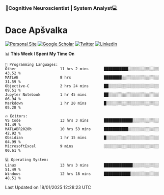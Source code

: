 ### 🧠Cognitive Neuroscientist | System Analyst💻
# Dace Apšvalka

[![Personal Site](https://img.shields.io/badge/website-teal?style=for-the-badge&logo=About.me&logoColor=white)](https://dcdace.net/)
[![Google Scholar](https://img.shields.io/badge/Scholar-yellow?style=for-the-badge&logo=googlescholar&logoColor=ffffff)](https://scholar.google.com/citations?hl=en&user=W8q0HBkAAAAJ&view_op=list_works&sortby=pubdate)
[![Twitter](https://img.shields.io/badge/Twitter-1DA1F2?logo=twitter&logoColor=white&style=for-the-badge)](https://twitter.com/dcdace)
[![Linkedin](https://img.shields.io/badge/linkedin-0077B5?logo=linkedin&logoColor=white&style=for-the-badge)](https://www.linkedin.com/in/dace-apsvalka/)

<!--
[![Dace's wakatime stats](https://github-readme-stats.vercel.app/api/wakatime?username=dcdace&theme=react&layout=compact&custom_title=Coding+past+7+days&v=2)](https://github.com/dcdace/dcdace)


[![github](https://img.shields.io/github/followers/dcdace?logo=github&style=plastic)](https://github.com/dcdace?tab=followers "GitHub followers")
[![wakatime](https://wakatime.com/badge/user/6e7556d3-b1db-4eef-a7e8-9bad735fc27e.svg?style=plastic?v=2)](https://wakatime.com/@6e7556d3-b1db-4eef-a7e8-9bad735fc27e "Total time coded since Feb 28 2022")

[![twitter](https://img.shields.io/twitter/follow/dcdace?label=followers&logo=twitter&color=%23007ec6&style=plastic)](https://twitter.com/dcdace "Twitter followers")

[![Dace's languages](https://github-readme-stats-one-nu-13.vercel.app/api/top-langs/?username=dcdace&langs_count=10&theme=nord&layout=compact)](https://github.com/anuraghazra/github-readme-stats) 
[![Dace's GitHub stats](https://github-readme-stats-one-nu-13.vercel.app/api?username=dcdace&theme=dracula&hide=prs,issues&count_private=true&show_icons=true&hide_rank=true&include_all_commits=true&hide_title=false&custom_title=GitHub+Stats)](https://github.com/anuraghazra/github-readme-stats)
-->

<!--START_SECTION:waka-->
📊 **This Week I Spent My Time On** 

```text
💬 Programming Languages: 
Other                    11 hrs 2 mins       ███████████░░░░░░░░░░░░░░   43.52 % 
MATLAB                   8 hrs               ████████░░░░░░░░░░░░░░░░░   31.59 % 
Objective-C              2 hrs 24 mins       ██░░░░░░░░░░░░░░░░░░░░░░░   09.51 % 
Jupyter Notebook         1 hr 45 mins        ██░░░░░░░░░░░░░░░░░░░░░░░   06.94 % 
Markdown                 1 hr 20 mins        █░░░░░░░░░░░░░░░░░░░░░░░░   05.28 % 

🔥 Editors: 
VS Code                  13 hrs 3 mins       █████████████░░░░░░░░░░░░   51.49 % 
MATLABR2020b             10 hrs 53 mins      ███████████░░░░░░░░░░░░░░   42.92 % 
Obsidian                 1 hr 15 mins        █░░░░░░░░░░░░░░░░░░░░░░░░   04.99 % 
MicrosoftExcel           9 mins              ░░░░░░░░░░░░░░░░░░░░░░░░░   00.61 % 

💻 Operating System: 
Linux                    13 hrs 3 mins       █████████████░░░░░░░░░░░░   51.49 % 
Windows                  12 hrs 18 mins      ████████████░░░░░░░░░░░░░   48.51 % 
```


 Last Updated on 18/01/2025 12:28:23 UTC
<!--END_SECTION:waka-->

